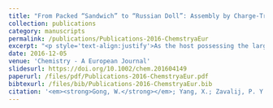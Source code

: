 ```yaml
---
title: "From Packed “Sandwich” to “Russian Doll”: Assembly by Charge-Transfer Interactions in Cucurbit[10]uril"
collection: publications
category: manuscripts
permalink: /publications/Publications-2016-ChemstryaEur
excerpt: "<p style='text-align:justify'>As the host possessing the largest cavity in the cucurbit[n]uril (CB[n]) family, CB[10] has previously displayed unusual recognition and assembly properties with guests but much remains to be explored. Herein, we present the recognition properties of CB[10] toward a series of bipyridinium guests including the tetracationic cyclophane known as blue box along with electron-rich guests and detail the influence of encapsulation on the charge-transfer interactions between guests. For the mono-bipyridinium guest (methylviologen, MV2+), CB[10] not only forms 1:1 and 1:2 inclusion complexes, but also enhances the charge-transfer interactions between methylviologen and dihydroxynaphthalene (HN) by mainly forming the 1:2:1 packed “sandwich” complex (CB[10]⋅2 MV2+⋅HN). For guest 1 with two bipyridinium units, an interesting conformational switching from linear to “U” shape is observed by adding catechol to the solution of CB[10] and the guest. For the tetracationic cyclophane-blue box, CB[10] forms a stable 1:1 inclusion complex; the two bipyridinium units tilt inside the cavity of CB[10] according to the X-ray crystal structure. Finally, a supramolecular “Russian doll” was built up by threading a guest through the cavities of both blue box and CB[10].</p><img src='/images/GA/Publications-2016-ChemstryaEur.jpg' style='width: 400px; border-radius: 20px; display: block; margin: 0 auto;'>"
date: 2016-12-05
venue: 'Chemistry - A European Journal'
slidesurl: https://doi.org/10.1002/chem.201604149
paperurl: /files/pdf/Publications-2016-ChemstryaEur.pdf
bibtexurl: /files/bib/Publications-2016-ChemstryaEur.bib
citation: '<em><strong>Gong, W.</strong></em>; Yang, X.; Zavalij, P. Y.; Isaacs, L.; Zhao, Z.; Liu, S. From Packed &ldquo;Sandwich&rdquo; to &ldquo;Russian Doll&rdquo;: Assembly by Charge‐Transfer Interactions in Cucurbit[10]Uril. <em>Chemistry A European J</em> <strong>2016</strong>, <em>22</em> (49), 17493&ndash;17493. https://doi.org/10.1002/chem.201604149.'
---
```

